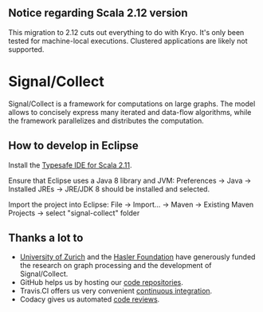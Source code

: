 Notice regarding Scala 2.12 version
-----------------------------------

This migration to 2.12 cuts out everything to do with Kryo. It's only been tested for machine-local executions. Clustered applications are likely not supported.


Signal/Collect
==============

Signal/Collect is a framework for computations on large graphs. The model allows to concisely express many iterated and data-flow algorithms, while the framework parallelizes and distributes the computation.

How to develop in Eclipse
-------------------------
Install the [Typesafe IDE for Scala 2.11](http://scala-ide.org/download/sdk.html).

Ensure that Eclipse uses a Java 8 library and JVM: Preferences → Java → Installed JREs → JRE/JDK 8 should be installed and selected.

Import the project into Eclipse: File → Import... → Maven → Existing Maven Projects → select "signal-collect" folder

Thanks a lot to
---------------
* [University of Zurich](http://www.ifi.uzh.ch/ddis.html) and the [Hasler Foundation](http://www.haslerstiftung.ch/en/home) have generously funded the research on graph processing and the development of Signal/Collect.
* GitHub helps us by hosting our [code repositories](https://github.com/uzh/signal-collect).
* Travis.CI offers us very convenient [continuous integration](https://travis-ci.org/uzh/signal-collect).
* Codacy gives us automated [code reviews](https://www.codacy.com/public/uzh/signalcollect).
